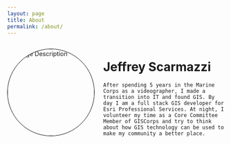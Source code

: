 ```yaml
---
layout: page
title: About
permalink: /about/
---
```


<div style="display: flex; align-items: center;">
  <img src="{{ site.baseurl }}/assets/images/me.jpg" alt="Image Description" style="width: 200px; border: 1px black solid; margin-right: 20px; border-radius: 50%;"/>
  <div>
    <h1>Jeffrey Scarmazzi</h1>

    After spending 5 years in the Marine Corps as a videographer, I made a transition into IT and found GIS. By day I am a full stack GIS developer for Esri Professional Services. At night, I volunteer my time as a Core Committee Member of GISCorps and try to think about how GIS technology can be used to make my community a better place.
  </div>
</div>